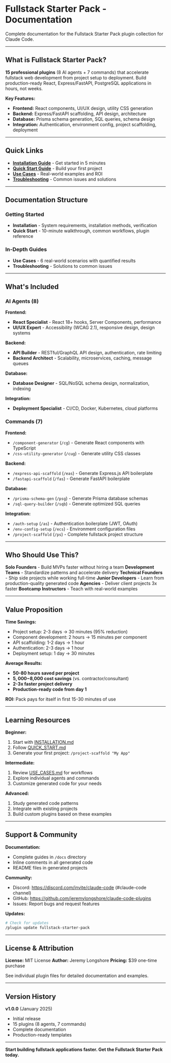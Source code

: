 # Fullstack Starter Pack - Documentation

Complete documentation for the Fullstack Starter Pack plugin collection for Claude Code.

---

## What is Fullstack Starter Pack?

**15 professional plugins** (8 AI agents + 7 commands) that accelerate fullstack web development from project setup to deployment. Build production-ready React, Express/FastAPI, PostgreSQL applications in hours, not weeks.

**Key Features:**
-  **Frontend:** React components, UI/UX design, utility CSS generation
-  **Backend:** Express/FastAPI scaffolding, API design, architecture
-  **Database:** Prisma schema generation, SQL queries, schema design
-  **Integration:** Authentication, environment config, project scaffolding, deployment

---

## Quick Links

- **[Installation Guide](INSTALLATION.md)** - Get started in 5 minutes
- **[Quick Start Guide](QUICK_START.md)** - Build your first project
- **[Use Cases](USE_CASES.md)** - Real-world examples and ROI
- **[Troubleshooting](TROUBLESHOOTING.md)** - Common issues and solutions

---

## Documentation Structure

### Getting Started
- **Installation** - System requirements, installation methods, verification
- **Quick Start** - 10-minute walkthrough, common workflows, plugin reference

### In-Depth Guides
- **Use Cases** - 6 real-world scenarios with quantified results
- **Troubleshooting** - Solutions to common issues

---

## What's Included

### AI Agents (8)

**Frontend:**
- **React Specialist** - React 18+ hooks, Server Components, performance
- **UI/UX Expert** - Accessibility (WCAG 2.1), responsive design, design systems

**Backend:**
- **API Builder** - RESTful/GraphQL API design, authentication, rate limiting
- **Backend Architect** - Scalability, microservices, caching, message queues

**Database:**
- **Database Designer** - SQL/NoSQL schema design, normalization, indexing

**Integration:**
- **Deployment Specialist** - CI/CD, Docker, Kubernetes, cloud platforms

### Commands (7)

**Frontend:**
- `/component-generator` (`/cg`) - Generate React components with TypeScript
- `/css-utility-generator` (`/cug`) - Generate utility CSS classes

**Backend:**
- `/express-api-scaffold` (`/eas`) - Generate Express.js API boilerplate
- `/fastapi-scaffold` (`/fas`) - Generate FastAPI boilerplate

**Database:**
- `/prisma-schema-gen` (`/psg`) - Generate Prisma database schemas
- `/sql-query-builder` (`/sqb`) - Generate optimized SQL queries

**Integration:**
- `/auth-setup` (`/as`) - Authentication boilerplate (JWT, OAuth)
- `/env-config-setup` (`/ecs`) - Environment configuration files
- `/project-scaffold` (`/ps`) - Complete fullstack project structure

---

## Who Should Use This?

 **Solo Founders** - Build MVPs faster without hiring a team
 **Development Teams** - Standardize patterns and accelerate delivery
 **Technical Founders** - Ship side projects while working full-time
 **Junior Developers** - Learn from production-quality generated code
 **Agencies** - Deliver client projects 3x faster
 **Bootcamp Instructors** - Teach with real-world examples

---

## Value Proposition

**Time Savings:**
- Project setup: 2-3 days → 30 minutes (95% reduction)
- Component development: 2 hours → 15 minutes per component
- API scaffolding: 1-2 days → 1 hour
- Authentication: 2-3 days → 1 hour
- Deployment setup: 1 day → 30 minutes

**Average Results:**
- **50-80 hours saved per project**
- **$5,000-$8,000 cost savings** (vs. contractor/consultant)
- **2-3x faster project delivery**
- **Production-ready code from day 1**

**ROI:** Pack pays for itself in first 15-30 minutes of use

---

## Learning Resources

**Beginner:**
1. Start with [INSTALLATION.md](INSTALLATION.md)
2. Follow [QUICK_START.md](QUICK_START.md)
3. Generate your first project: `/project-scaffold "My App"`

**Intermediate:**
1. Review [USE_CASES.md](USE_CASES.md) for workflows
2. Explore individual agents and commands
3. Customize generated code for your needs

**Advanced:**
1. Study generated code patterns
2. Integrate with existing projects
3. Build custom plugins based on these examples

---

## Support & Community

**Documentation:**
- Complete guides in `/docs` directory
- Inline comments in all generated code
- README files in generated projects

**Community:**
- Discord: https://discord.com/invite/claude-code (#claude-code channel)
- GitHub: https://github.com/jeremylongshore/claude-code-plugins
- Issues: Report bugs and request features

**Updates:**
```bash
# Check for updates
/plugin update fullstack-starter-pack
```

---

## License & Attribution

**License:** MIT License
**Author:** Jeremy Longshore
**Pricing:** $39 one-time purchase

See individual plugin files for detailed documentation and examples.

---

## Version History

**v1.0.0** (January 2025)
- Initial release
- 15 plugins (8 agents, 7 commands)
- Complete documentation
- Production-ready templates

---

**Start building fullstack applications faster. Get the Fullstack Starter Pack today.** 
